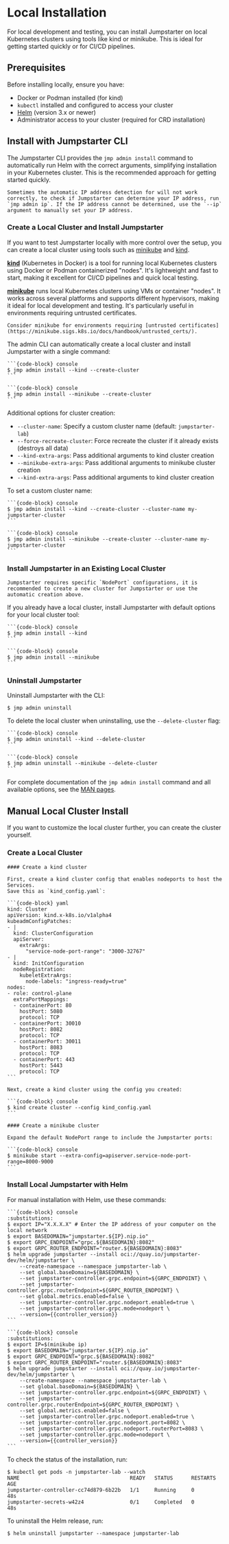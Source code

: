 # Local Installation

For local development and testing, you can install Jumpstarter on local Kubernetes clusters using tools like kind or minikube. This is ideal for getting started quickly or for CI/CD pipelines.

## Prerequisites

Before installing locally, ensure you have:

- Docker or Podman installed (for kind)
- `kubectl` installed and configured to access your cluster
- [Helm](https://helm.sh/docs/intro/install/) (version 3.x or newer)
- Administrator access to your cluster (required for CRD installation)

## Install with Jumpstarter CLI

The Jumpstarter CLI provides the `jmp admin install` command to automatically
run Helm with the correct arguments, simplifying installation in your Kubernetes
cluster. This is the recommended approach for getting started quickly.

```{warning}
Sometimes the automatic IP address detection for will not work correctly, to check if Jumpstarter can determine your IP address, run `jmp admin ip`. If the IP address cannot be determined, use the `--ip` argument to manually set your IP address.
```

### Create a Local Cluster and Install Jumpstarter

If you want to test Jumpstarter locally with more control over the setup, you can create a local cluster using tools such as [minikube](https://minikube.sigs.k8s.io/docs/start/) and [kind](https://kind.sigs.k8s.io/docs/user/quick-start/).

[**kind**](https://kind.sigs.k8s.io/docs/user/quick-start/) (Kubernetes in Docker) is a tool for running local Kubernetes clusters using Docker or Podman containerized "nodes". It's lightweight and fast to start, making it excellent for CI/CD pipelines and quick local testing.

[**minikube**](https://minikube.sigs.k8s.io/docs/start/) runs local Kubernetes clusters using VMs or container "nodes". It works across several platforms and supports different hypervisors, making it ideal for local development and testing. It's particularly useful in environments requiring untrusted certificates.

```{tip}
Consider minikube for environments requiring [untrusted certificates](https://minikube.sigs.k8s.io/docs/handbook/untrusted_certs/).
```

The admin CLI can automatically create a local cluster and install Jumpstarter with a single command:

````{tab} kind
```{code-block} console
$ jmp admin install --kind --create-cluster
```
````

````{tab} minikube
```{code-block} console
$ jmp admin install --minikube --create-cluster
```
````

Additional options for cluster creation:

- `--cluster-name`: Specify a custom cluster name (default: `jumpstarter-lab`)
- `--force-recreate-cluster`: Force recreate the cluster if it already exists (destroys all data)
- `--kind-extra-args`: Pass additional arguments to kind cluster creation
- `--minikube-extra-args`: Pass additional arguments to minikube cluster creation
- `--kind-extra-args`: Pass additional arguments to kind cluster creation

To set a custom cluster name:

````{tab} kind
```{code-block} console
$ jmp admin install --kind --create-cluster --cluster-name my-jumpstarter-cluster
```
````

````{tab} minikube
```{code-block} console
$ jmp admin install --minikube --create-cluster --cluster-name my-jumpstarter-cluster
```
````

### Install Jumpstarter in an Existing Local Cluster

```{warning}
Jumpstarter requires specific `NodePort` configurations, it is recommended to create a new cluster for Jumpstarter or use the automatic creation above.
```

If you already have a local cluster, install Jumpstarter with default options for your local cluster tool:

````{tab} kind
```{code-block} console
$ jmp admin install --kind
```
````

````{tab} minikube
```{code-block} console
$ jmp admin install --minikube
```
````

### Uninstall Jumpstarter

Uninstall Jumpstarter with the CLI:

```{code-block} console
$ jmp admin uninstall
```

To delete the local cluster when uninstalling, use the `--delete-cluster` flag:

````{tab} kind
```{code-block} console
$ jmp admin uninstall --kind --delete-cluster
```
````

````{tab} minikube
```{code-block} console
$ jmp admin uninstall --minikube --delete-cluster
```
````

For complete documentation of the `jmp admin install` command and all available
options, see the [MAN pages](../../reference/man-pages/jmp.md).

## Manual Local Cluster Install

If you want to customize the local cluster further, you can create the cluster yourself.

### Create a Local Cluster

````{tab} kind
#### Create a kind cluster

First, create a kind cluster config that enables nodeports to host the Services.
Save this as `kind_config.yaml`:

```{code-block} yaml
kind: Cluster
apiVersion: kind.x-k8s.io/v1alpha4
kubeadmConfigPatches:
- |
  kind: ClusterConfiguration
  apiServer:
    extraArgs:
      "service-node-port-range": "3000-32767"
- |
  kind: InitConfiguration
  nodeRegistration:
    kubeletExtraArgs:
      node-labels: "ingress-ready=true"
nodes:
- role: control-plane
  extraPortMappings:
  - containerPort: 80
    hostPort: 5080
    protocol: TCP
  - containerPort: 30010
    hostPort: 8082
    protocol: TCP
  - containerPort: 30011
    hostPort: 8083
    protocol: TCP
  - containerPort: 443
    hostPort: 5443
    protocol: TCP
```

Next, create a kind cluster using the config you created:

```{code-block} console
$ kind create cluster --config kind_config.yaml
```
````

````{tab} minikube
#### Create a minikube cluster

Expand the default NodePort range to include the Jumpstarter ports:

```{code-block} console
$ minikube start --extra-config=apiserver.service-node-port-range=8000-9000
```
````

### Install Local Jumpstarter with Helm

For manual installation with Helm, use these commands:

````{tab} kind
```{code-block} console
:substitutions:
$ export IP="X.X.X.X" # Enter the IP address of your computer on the local network
$ export BASEDOMAIN="jumpstarter.${IP}.nip.io"
$ export GRPC_ENDPOINT="grpc.${BASEDOMAIN}:8082"
$ export GRPC_ROUTER_ENDPOINT="router.${BASEDOMAIN}:8083"
$ helm upgrade jumpstarter --install oci://quay.io/jumpstarter-dev/helm/jumpstarter \
    --create-namespace --namespace jumpstarter-lab \
    --set global.baseDomain=${BASEDOMAIN} \
    --set jumpstarter-controller.grpc.endpoint=${GRPC_ENDPOINT} \
    --set jumpstarter-controller.grpc.routerEndpoint=${GRPC_ROUTER_ENDPOINT} \
    --set global.metrics.enabled=false \
    --set jumpstarter-controller.grpc.nodeport.enabled=true \
    --set jumpstarter-controller.grpc.mode=nodeport \
    --version={{controller_version}}
```
````

````{tab} minikube
```{code-block} console
:substitutions:
$ export IP=$(minikube ip)
$ export BASEDOMAIN="jumpstarter.${IP}.nip.io"
$ export GRPC_ENDPOINT="grpc.${BASEDOMAIN}:8082"
$ export GRPC_ROUTER_ENDPOINT="router.${BASEDOMAIN}:8083"
$ helm upgrade jumpstarter --install oci://quay.io/jumpstarter-dev/helm/jumpstarter \
    --create-namespace --namespace jumpstarter-lab \
    --set global.baseDomain=${BASEDOMAIN} \
    --set jumpstarter-controller.grpc.endpoint=${GRPC_ENDPOINT} \
    --set jumpstarter-controller.grpc.routerEndpoint=${GRPC_ROUTER_ENDPOINT} \
    --set global.metrics.enabled=false \
    --set jumpstarter-controller.grpc.nodeport.enabled=true \
    --set jumpstarter-controller.grpc.nodeport.port=8082 \
    --set jumpstarter-controller.grpc.nodeport.routerPort=8083 \
    --set jumpstarter-controller.grpc.mode=nodeport \
    --version={{controller_version}}
```
````

To check the status of the installation, run:

```{code-block} console
$ kubectl get pods -n jumpstarter-lab --watch
NAME                                    READY   STATUS      RESTARTS   AGE
jumpstarter-controller-cc74d879-6b22b   1/1     Running     0          48s
jumpstarter-secrets-w42z4               0/1     Completed   0          48s
```

To uninstall the Helm release, run:

```{code-block} console
$ helm uninstall jumpstarter --namespace jumpstarter-lab
```